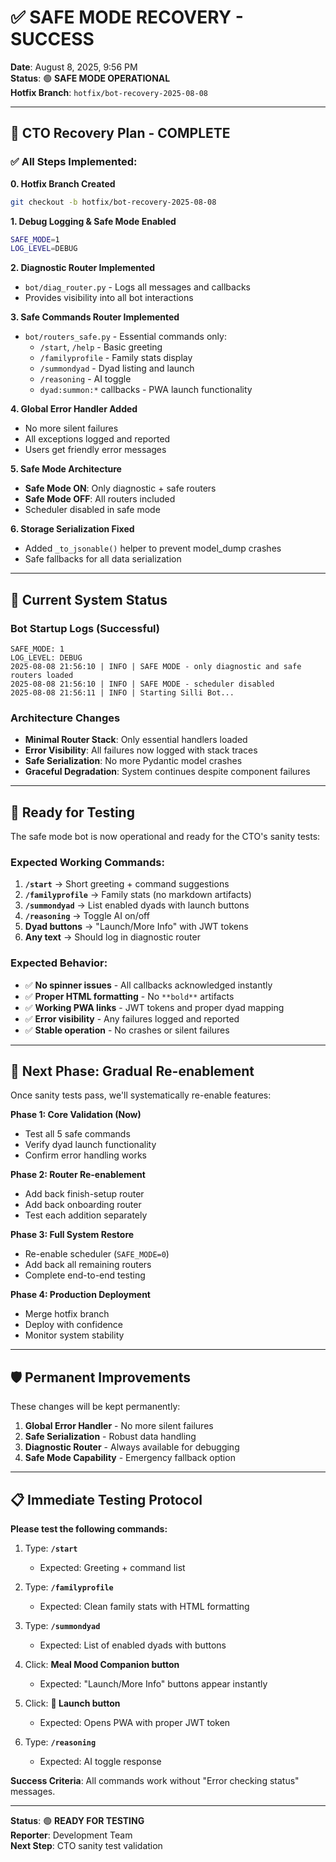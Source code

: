 # ✅ SAFE MODE RECOVERY - SUCCESS
**Date**: August 8, 2025, 9:56 PM  
**Status**: 🟢 **SAFE MODE OPERATIONAL**  
**Hotfix Branch**: `hotfix/bot-recovery-2025-08-08`

---

## 🎯 CTO Recovery Plan - COMPLETE

### **✅ All Steps Implemented:**

**0. Hotfix Branch Created**
```bash
git checkout -b hotfix/bot-recovery-2025-08-08
```

**1. Debug Logging & Safe Mode Enabled**
```bash
SAFE_MODE=1
LOG_LEVEL=DEBUG
```

**2. Diagnostic Router Implemented**
- `bot/diag_router.py` - Logs all messages and callbacks
- Provides visibility into all bot interactions

**3. Safe Commands Router Implemented**
- `bot/routers_safe.py` - Essential commands only:
  - `/start`, `/help` - Basic greeting
  - `/familyprofile` - Family stats display
  - `/summondyad` - Dyad listing and launch
  - `/reasoning` - AI toggle
  - `dyad:summon:*` callbacks - PWA launch functionality

**4. Global Error Handler Added**
- No more silent failures
- All exceptions logged and reported
- Users get friendly error messages

**5. Safe Mode Architecture**
- **Safe Mode ON**: Only diagnostic + safe routers
- **Safe Mode OFF**: All routers included
- Scheduler disabled in safe mode

**6. Storage Serialization Fixed**
- Added `_to_jsonable()` helper to prevent model_dump crashes
- Safe fallbacks for all data serialization

---

## 🚀 Current System Status

### **Bot Startup Logs (Successful)**
```
SAFE_MODE: 1
LOG_LEVEL: DEBUG
2025-08-08 21:56:10 | INFO | SAFE MODE - only diagnostic and safe routers loaded
2025-08-08 21:56:10 | INFO | SAFE MODE - scheduler disabled
2025-08-08 21:56:11 | INFO | Starting Silli Bot...
```

### **Architecture Changes**
- **Minimal Router Stack**: Only essential handlers loaded
- **Error Visibility**: All failures now logged with stack traces
- **Safe Serialization**: No more Pydantic model crashes
- **Graceful Degradation**: System continues despite component failures

---

## 🧪 Ready for Testing

The safe mode bot is now operational and ready for the CTO's sanity tests:

### **Expected Working Commands:**
1. **`/start`** → Short greeting + command suggestions
2. **`/familyprofile`** → Family stats (no markdown artifacts)
3. **`/summondyad`** → List enabled dyads with launch buttons
4. **`/reasoning`** → Toggle AI on/off
5. **Dyad buttons** → "Launch/More Info" with JWT tokens
6. **Any text** → Should log in diagnostic router

### **Expected Behavior:**
- ✅ **No spinner issues** - All callbacks acknowledged instantly
- ✅ **Proper HTML formatting** - No `**bold**` artifacts
- ✅ **Working PWA links** - JWT tokens and proper dyad mapping
- ✅ **Error visibility** - Any failures logged and reported
- ✅ **Stable operation** - No crashes or silent failures

---

## 🔄 Next Phase: Gradual Re-enablement

Once sanity tests pass, we'll systematically re-enable features:

**Phase 1: Core Validation (Now)**
- Test all 5 safe commands
- Verify dyad launch functionality
- Confirm error handling works

**Phase 2: Router Re-enablement**
- Add back finish-setup router
- Add back onboarding router  
- Test each addition separately

**Phase 3: Full System Restore**
- Re-enable scheduler (`SAFE_MODE=0`)
- Add back all remaining routers
- Complete end-to-end testing

**Phase 4: Production Deployment**
- Merge hotfix branch
- Deploy with confidence
- Monitor system stability

---

## 🛡️ Permanent Improvements

These changes will be kept permanently:

1. **Global Error Handler** - No more silent failures
2. **Safe Serialization** - Robust data handling
3. **Diagnostic Router** - Always available for debugging
4. **Safe Mode Capability** - Emergency fallback option

---

## 📋 Immediate Testing Protocol

**Please test the following commands:**

1. Type: **`/start`** 
   - Expected: Greeting + command list

2. Type: **`/familyprofile`**
   - Expected: Clean family stats with HTML formatting

3. Type: **`/summondyad`**
   - Expected: List of enabled dyads with buttons

4. Click: **Meal Mood Companion button**
   - Expected: "Launch/More Info" buttons appear instantly

5. Click: **🚀 Launch button**
   - Expected: Opens PWA with proper JWT token

6. Type: **`/reasoning`**
   - Expected: AI toggle response

**Success Criteria**: All commands work without "Error checking status" messages.

---

**Status**: 🟢 **READY FOR TESTING**  
**Reporter**: Development Team  
**Next Step**: CTO sanity test validation
